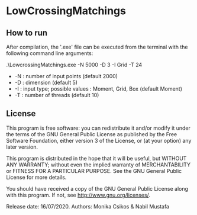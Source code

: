 # LowCrossingMatchings

## How to run
After compilation, the '.exe' file can be executed from the terminal with the following command line arguments:

.\LowcrossingMatchings.exe -N 5000 -D 3 -I Grid -T 24
* -N : number of input points (default 2000)
* -D : dimension (default 5)
* -I : input type;   possible values : Moment, Grid, Box (default Moment)
* -T : number of threads (default 10)

## License
  This program is free software: you can redistribute it and/or modify
  it under the terms of the GNU General Public License as published by
  the Free Software Foundation, either version 3 of the License, or
  (at your option) any later version.

  This program is distributed in the hope that it will be useful,
  but WITHOUT ANY WARRANTY; without even the implied warranty of
  MERCHANTABILITY or FITNESS FOR A PARTICULAR PURPOSE.  See the
  GNU General Public License for more details.

  You should have received a copy of the GNU General Public License
  along with this program.  If not, see <http://www.gnu.org/licenses/>.

  Release date: 16/07/2020.
  Authors: Monika Csikos & Nabil Mustafa
